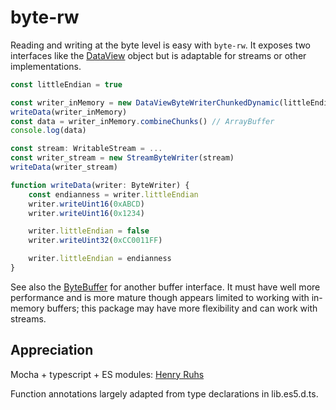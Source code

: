 # byte-rw

Reading and writing at the byte level is easy with `byte-rw`. It exposes two interfaces like the [DataView](https://developer.mozilla.org/en-US/docs/Web/JavaScript/Reference/Global_Objects/DataView) object but is adaptable for streams or other implementations.

```typescript
const littleEndian = true

const writer_inMemory = new DataViewByteWriterChunkedDynamic(littleEndian)
writeData(writer_inMemory)
const data = writer_inMemory.combineChunks() // ArrayBuffer
console.log(data)

const stream: WritableStream = ...
const writer_stream = new StreamByteWriter(stream)
writeData(writer_stream)

function writeData(writer: ByteWriter) {
    const endianness = writer.littleEndian
    writer.writeUint16(0xABCD)
    writer.writeUint16(0x1234)

    writer.littleEndian = false
    writer.writeUint32(0xCC0011FF)

    writer.littleEndian = endianness
}
```

See also the [ByteBuffer](https://www.npmjs.com/package/bytebuffer) for another buffer interface. It must have well more performance and is more mature though appears limited to working with in-memory buffers; this package may have more flexibility and can work with streams.

## Appreciation

Mocha + typescript + ES modules: [Henry Ruhs](https://stackoverflow.com/a/69730199)

Function annotations largely adapted from type declarations in lib.es5.d.ts.
